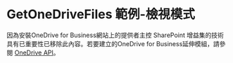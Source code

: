 
# GetOneDriveFiles 範例-檢視模式

因為安裝OneDrive for Business網站上的提供者主控 SharePoint 增益集的技術具有已重要性已移除此內容。若要建立的OneDrive for Business延伸模組，請參閱 [OneDrive API](https://dev.onedrive.com/)。
  
    
    

